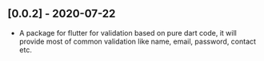 ## [0.0.2] - 2020-07-22

* A package for flutter for validation based on pure dart code, it will provide most of common validation like name, email, password, contact etc.
